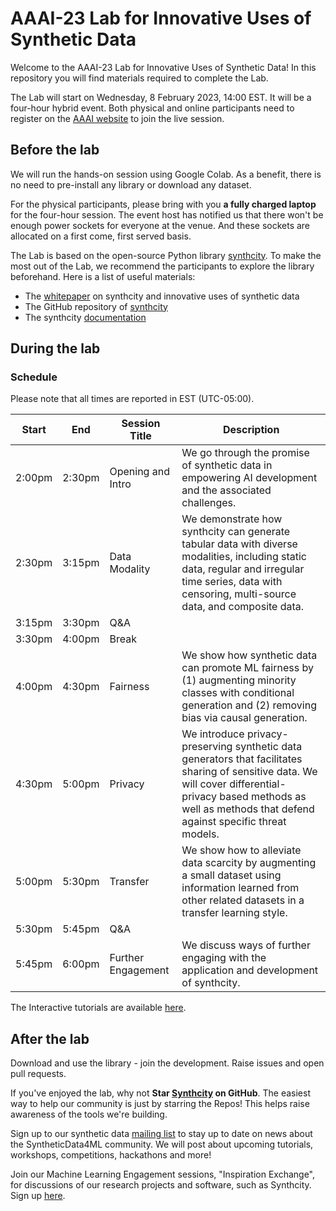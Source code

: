 # AAAI-23 Lab for Innovative Uses of Synthetic Data

Welcome to the AAAI-23 Lab for Innovative Uses of Synthetic Data! 
In this repository you will find materials required to complete the Lab.

The Lab will start on Wednesday, 8 February 2023, 14:00 EST.
It will be a four-hour hybrid event. Both physical and online participants need to register on the [AAAI website](https://aaai.org/Conferences/AAAI-23/registration/) to join the live session.

## Before the lab

We will run the hands-on session using Google Colab. As a benefit, there is no need to pre-install any library or download any dataset.

For the physical participants, please bring with you **a fully charged laptop** for the four-hour session. 
The event host has notified us that there won't be enough power sockets for everyone at the venue. 
And these sockets are allocated on a first come, first served basis. 

The Lab is based on the open-source Python library [synthcity](https://github.com/vanderschaarlab/synthcity). 
To make the most out of the Lab, we recommend the participants to explore the library beforehand. Here is a list of useful materials:

- The [whitepaper](https://arxiv.org/abs/2301.07573) on synthcity and innovative uses of synthetic data
- The GitHub repository of [synthcity](https://github.com/vanderschaarlab/synthcity)
- The synthcity [documentation](https://synthcity.readthedocs.io/en/latest/) 



## During the lab

### Schedule

Please note that all times are reported in EST (UTC-05:00).

| Start | End | Session Title | Description |
|-------|-----|---------------|-------------|
| 2:00pm | 2:30pm | Opening and Intro | We go through the promise of synthetic data in empowering AI development and the associated challenges.|
| 2:30pm | 3:15pm | Data Modality | We demonstrate how synthcity can generate tabular data with diverse modalities, including static data, regular and irregular time series, data with censoring, multi-source data, and composite data. | 
| 3:15pm | 3:30pm | Q&A |||
| 3:30pm | 4:00pm | Break |||
| 4:00pm | 4:30pm | Fairness| We show how synthetic data can promote ML fairness by (1) augmenting minority classes with conditional generation and (2) removing bias via causal generation. |
| 4:30pm | 5:00pm | Privacy | We introduce privacy-preserving synthetic data generators that facilitates sharing of sensitive data. We will cover differential-privacy based methods as well as methods that defend against specific threat models.|
| 5:00pm | 5:30pm | Transfer | We show how to alleviate data scarcity by augmenting a small dataset using information learned from other related datasets in a transfer learning style.|
| 5:30pm | 5:45pm | Q&A	|||
| 5:45pm | 6:00pm | Further Engagement | We discuss ways of further engaging with the application and development of synthcity.|


The Interactive tutorials are available [here](https://colab.research.google.com/drive/1JOstMJmhI2wcufyBqZ1iV3YqOdThJ-_U?usp=sharing).
## After the lab

Download and use the library - join the development. 
Raise issues and open pull requests.

If you've enjoyed the lab, why not **Star [Synthcity](https://github.com/vanderschaarlab/synthcity) on GitHub**. The easiest way to help our community is just by starring the Repos! This helps raise awareness of the tools we're building.

Sign up to our synthetic data [mailing list](https://forms.gle/rbXnwDUN8zonC8eR8) to stay up to date on news about the SyntheticData4ML community. We will post about upcoming tutorials, workshops, competitions, hackathons and more! 

Join our Machine Learning Engagement sessions, "Inspiration Exchange", for discussions of our research projects and software, such as Synthcity. Sign up [here](https://www.vanderschaar-lab.com/engagement-sessions/inspiration-exchange/).
